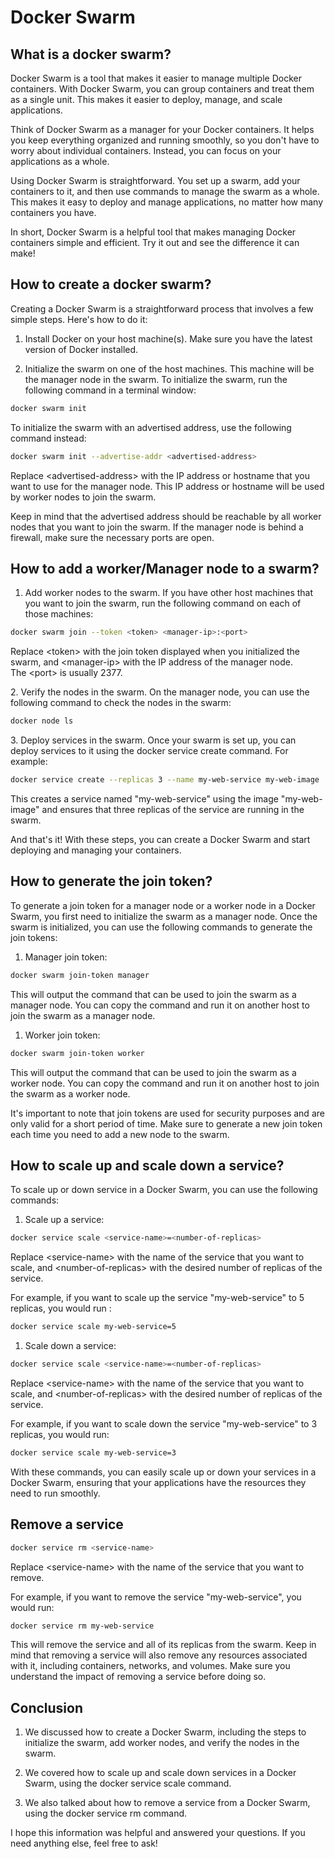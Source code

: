 # Docker Swarm

## **What is a docker swarm?**

Docker Swarm is a tool that makes it easier to manage multiple Docker containers. With Docker Swarm, you can group containers and treat them as a single unit. This makes it easier to deploy, manage, and scale applications.

Think of Docker Swarm as a manager for your Docker containers. It helps you keep everything organized and running smoothly, so you don't have to worry about individual containers. Instead, you can focus on your applications as a whole.

Using Docker Swarm is straightforward. You set up a swarm, add your containers to it, and then use commands to manage the swarm as a whole. This makes it easy to deploy and manage applications, no matter how many containers you have.

In short, Docker Swarm is a helpful tool that makes managing Docker containers simple and efficient. Try it out and see the difference it can make!

## **How to create a docker swarm?**

Creating a Docker Swarm is a straightforward process that involves a few simple steps. Here's how to do it:

1. Install Docker on your host machine(s). Make sure you have the latest version of Docker installed.
    
2. Initialize the swarm on one of the host machines. This machine will be the manager node in the swarm. To initialize the swarm, run the following command in a terminal window:
    

```bash
docker swarm init
```

To initialize the swarm with an advertised address, use the following command instead:

```bash
docker swarm init --advertise-addr <advertised-address>
```

Replace &lt;advertised-address&gt; with the IP address or hostname that you want to use for the manager node. This IP address or hostname will be used by worker nodes to join the swarm.

Keep in mind that the advertised address should be reachable by all worker nodes that you want to join the swarm. If the manager node is behind a firewall, make sure the necessary ports are open.

## How to add a worker/Manager node to a swarm?

1. Add worker nodes to the swarm. If you have other host machines that you want to join the swarm, run the following command on each of those machines:
    

```bash
docker swarm join --token <token> <manager-ip>:<port>
```

Replace &lt;token&gt; with the join token displayed when you initialized the swarm, and &lt;manager-ip&gt; with the IP address of the manager node. The &lt;port&gt; is usually 2377.

2\. Verify the nodes in the swarm. On the manager node, you can use the following command to check the nodes in the swarm:

```bash
docker node ls
```

3\. Deploy services in the swarm. Once your swarm is set up, you can deploy services to it using the docker service create command. For example:

```bash
docker service create --replicas 3 --name my-web-service my-web-image
```

This creates a service named "my-web-service" using the image "my-web-image" and ensures that three replicas of the service are running in the swarm.

And that's it! With these steps, you can create a Docker Swarm and start deploying and managing your containers.

## How to generate the join token?

To generate a join token for a manager node or a worker node in a Docker Swarm, you first need to initialize the swarm as a manager node. Once the swarm is initialized, you can use the following commands to generate the join tokens:

1. Manager join token:
    

```bash
docker swarm join-token manager 
```

This will output the command that can be used to join the swarm as a manager node. You can copy the command and run it on another host to join the swarm as a manager node.

1. Worker join token:
    

```bash
docker swarm join-token worker 
```

This will output the command that can be used to join the swarm as a worker node. You can copy the command and run it on another host to join the swarm as a worker node.

It's important to note that join tokens are used for security purposes and are only valid for a short period of time. Make sure to generate a new join token each time you need to add a new node to the swarm.

## **How to scale up and scale down a service?**

To scale up or down service in a Docker Swarm, you can use the following commands:

1. Scale up a service:
    

```bash
docker service scale <service-name>=<number-of-replicas>
```

Replace &lt;service-name&gt; with the name of the service that you want to scale, and &lt;number-of-replicas&gt; with the desired number of replicas of the service.

For example, if you want to scale up the service "my-web-service" to 5 replicas, you would run :

```bash
docker service scale my-web-service=5
```

1. Scale down a service:
    

```bash
docker service scale <service-name>=<number-of-replicas>
```

Replace &lt;service-name&gt; with the name of the service that you want to scale, and &lt;number-of-replicas&gt; with the desired number of replicas of the service.

For example, if you want to scale down the service "my-web-service" to 3 replicas, you would run:

```bash
docker service scale my-web-service=3
```

With these commands, you can easily scale up or down your services in a Docker Swarm, ensuring that your applications have the resources they need to run smoothly.

## **Remove a service**

```bash
docker service rm <service-name>
```

Replace &lt;service-name&gt; with the name of the service that you want to remove.

For example, if you want to remove the service "my-web-service", you would run:

```bash
docker service rm my-web-service
```

This will remove the service and all of its replicas from the swarm. Keep in mind that removing a service will also remove any resources associated with it, including containers, networks, and volumes. Make sure you understand the impact of removing a service before doing so.

## **Conclusion**

1. We discussed how to create a Docker Swarm, including the steps to initialize the swarm, add worker nodes, and verify the nodes in the swarm.
    
2. We covered how to scale up and scale down services in a Docker Swarm, using the docker service scale command.
    
3. We also talked about how to remove a service from a Docker Swarm, using the docker service rm command.
    

I hope this information was helpful and answered your questions. If you need anything else, feel free to ask!